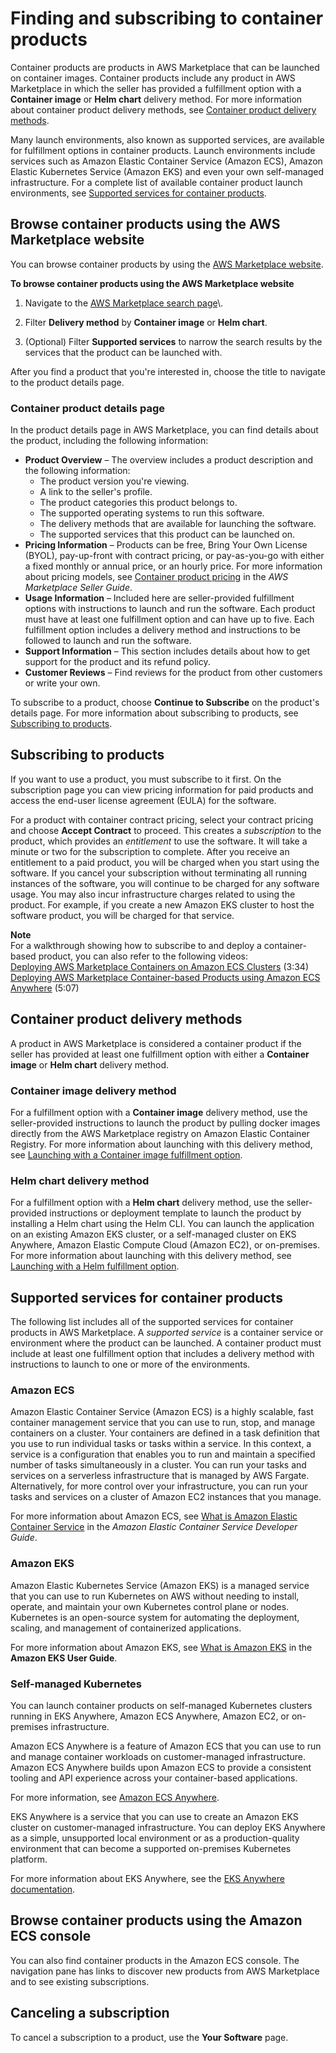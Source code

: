 # Finding and subscribing to container products<a name="buyer-finding-and-subscribing-to-container-products"></a>

 Container products are products in AWS Marketplace that can be launched on container images\. Container products include any product in AWS Marketplace in which the seller has provided a fulfillment option with a **Container image** or **Helm chart** delivery method\. For more information about container product delivery methods, see [Container product delivery methods](#buyer-container-product-delivery-methods)\. 

Many launch environments, also known as supported services, are available for fulfillment options in container products\. Launch environments include services such as Amazon Elastic Container Service \(Amazon ECS\), Amazon Elastic Kubernetes Service \(Amazon EKS\) and even your own self\-managed infrastructure\. For a complete list of available container product launch environments, see [Supported services for container products](#buyer-container-product-launch-environments)\.

## Browse container products using the AWS Marketplace website<a name="buyer-browsing-product-details"></a>

 You can browse container products by using the [AWS Marketplace website](https://aws.amazon.com/marketplace/)\.

**To browse container products using the AWS Marketplace website**

1. Navigate to the [AWS Marketplace search page](https://aws.amazon.com/marketplace/search/?)\.

1. Filter **Delivery method** by **Container image** or **Helm chart**\.

1. \(Optional\) Filter **Supported services** to narrow the search results by the services that the product can be launched with\.

 After you find a product that you're interested in, choose the title to navigate to the product details page\.

### Container product details page<a name="buyer-browsing-product-details-page"></a>

In the product details page in AWS Marketplace, you can find details about the product, including the following information:
+ **Product Overview** – The overview includes a product description and the following information:
  + The product version you're viewing\.
  + A link to the seller's profile\.
  + The product categories this product belongs to\.
  + The supported operating systems to run this software\.
  + The delivery methods that are available for launching the software\.
  + The supported services that this product can be launched on\.
+ **Pricing Information** – Products can be free, Bring Your Own License \(BYOL\), pay\-up\-front with contract pricing, or pay\-as\-you\-go with either a fixed monthly or annual price, or an hourly price\. For more information about pricing models, see [Container product pricing](https://docs.aws.amazon.com/marketplace/latest/userguide/pricing-container-products.html) in the *AWS Marketplace Seller Guide*\.
+ **Usage Information** – Included here are seller\-provided fulfillment options with instructions to launch and run the software\. Each product must have at least one fulfillment option and can have up to five\. Each fulfillment option includes a delivery method and instructions to be followed to launch and run the software\.
+ **Support Information** – This section includes details about how to get support for the product and its refund policy\.
+ **Customer Reviews** – Find reviews for the product from other customers or write your own\.

To subscribe to a product, choose **Continue to Subscribe** on the product's details page\. For more information about subscribing to products, see [Subscribing to products](#buyer-subscribing-to-container-products)\.

## Subscribing to products<a name="buyer-subscribing-to-container-products"></a>

 If you want to use a product, you must subscribe to it first\. On the subscription page you can view pricing information for paid products and access the end\-user license agreement \(EULA\) for the software\.

For a product with container contract pricing, select your contract pricing and choose **Accept Contract** to proceed\. This creates a *subscription* to the product, which provides an *entitlement* to use the software\. It will take a minute or two for the subscription to complete\. After you receive an entitlement to a paid product, you will be charged when you start using the software\. If you cancel your subscription without terminating all running instances of the software, you will continue to be charged for any software usage\. You may also incur infrastructure charges related to using the product\. For example, if you create a new Amazon EKS cluster to host the software product, you will be charged for that service\. 

**Note**  
For a walkthrough showing how to subscribe to and deploy a container\-based product, you can also refer to the following videos:  
[ Deploying AWS Marketplace Containers on Amazon ECS Clusters](https://www.youtube.com/watch?v=XaiUAiQQJtk) \(3:34\)
[ Deploying AWS Marketplace Container\-based Products using Amazon ECS Anywhere](https://www.youtube.com/watch?v=9SFjG2UaxXs) \(5:07\)

## Container product delivery methods<a name="buyer-container-product-delivery-methods"></a>

A product in AWS Marketplace is considered a container product if the seller has provided at least one fulfillment option with either a **Container image** or **Helm chart** delivery method\.

### Container image delivery method<a name="buyer-container-product-delivery-methods-image"></a>

For a fulfillment option with a **Container image** delivery method, use the seller\-provided instructions to launch the product by pulling docker images directly from the AWS Marketplace registry on Amazon Elastic Container Registry\. For more information about launching with this delivery method, see [Launching with a Container image fulfillment option](buyer-configuring-a-product.md#buyer-launch-container-image)\.

### Helm chart delivery method<a name="buyer-container-product-delivery-methods-helm"></a>

For a fulfillment option with a **Helm chart** delivery method, use the seller\-provided instructions or deployment template to launch the product by installing a Helm chart using the Helm CLI\. You can launch the application on an existing Amazon EKS cluster, or a self\-managed cluster on EKS Anywhere, Amazon Elastic Compute Cloud \(Amazon EC2\), or on\-premises\. For more information about launching with this delivery method, see [Launching with a Helm fulfillment option](buyer-configuring-a-product.md#buyer-launch-container-helm)\.

## Supported services for container products<a name="buyer-container-product-launch-environments"></a>

The following list includes all of the supported services for container products in AWS Marketplace\. A *supported service* is a container service or environment where the product can be launched\. A container product must include at least one fulfillment option that includes a delivery method with instructions to launch to one or more of the environments\.

### Amazon ECS<a name="buyer-container-product-launch-environments-ecs"></a>

Amazon Elastic Container Service \(Amazon ECS\) is a highly scalable, fast container management service that you can use to run, stop, and manage containers on a cluster\. Your containers are defined in a task definition that you use to run individual tasks or tasks within a service\. In this context, a service is a configuration that enables you to run and maintain a specified number of tasks simultaneously in a cluster\. You can run your tasks and services on a serverless infrastructure that is managed by AWS Fargate\. Alternatively, for more control over your infrastructure, you can run your tasks and services on a cluster of Amazon EC2 instances that you manage\.

For more information about Amazon ECS, see [What is Amazon Elastic Container Service](https://docs.aws.amazon.com/AmazonECS/latest/developerguide/Welcome.html) in the *Amazon Elastic Container Service Developer Guide*\.

### Amazon EKS<a name="buyer-container-product-launch-environments-eks"></a>

Amazon Elastic Kubernetes Service \(Amazon EKS\) is a managed service that you can use to run Kubernetes on AWS without needing to install, operate, and maintain your own Kubernetes control plane or nodes\. Kubernetes is an open\-source system for automating the deployment, scaling, and management of containerized applications\.

For more information about Amazon EKS, see [What is Amazon EKS](https://docs.aws.amazon.com/eks/latest/userguide/what-is-eks.html) in the **Amazon EKS User Guide**\.

### Self\-managed Kubernetes<a name="buyer-container-product-launch-environments-self"></a>

You can launch container products on self\-managed Kubernetes clusters running in EKS Anywhere, Amazon ECS Anywhere, Amazon EC2, or on\-premises infrastructure\.

Amazon ECS Anywhere is a feature of Amazon ECS that you can use to run and manage container workloads on customer\-managed infrastructure\. Amazon ECS Anywhere builds upon Amazon ECS to provide a consistent tooling and API experience across your container\-based applications\.

For more information, see [Amazon ECS Anywhere](https://aws.amazon.com/ecs/anywhere/)\.

 EKS Anywhere is a service that you can use to create an Amazon EKS cluster on customer\-managed infrastructure\. You can deploy EKS Anywhere as a simple, unsupported local environment or as a production\-quality environment that can become a supported on\-premises Kubernetes platform\.

For more information about EKS Anywhere, see the [EKS Anywhere documentation](https://anywhere.eks.amazonaws.com/docs/overview/)\.

## Browse container products using the Amazon ECS console<a name="buyer-amazon-ecs-console"></a>

 You can also find container products in the Amazon ECS console\. The navigation pane has links to discover new products from AWS Marketplace and to see existing subscriptions\.

## Canceling a subscription<a name="buyer-cancelling-a-subscription"></a>

 To cancel a subscription to a product, use the **Your Software** page\. 